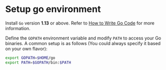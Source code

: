 # Setup go environment

Install `Go` version **1.13** or above. Refer to [How to Write Go Code](http://golang.org/doc/code.html) for more information.

Define the `GOPATH` environment variable and modify `PATH` to access your Go binaries. A common setup is as follows \(You could always specify it based on your own flavor\):

```bash
export GOPATH=$HOME/go
export PATH=$GOPATH/bin:$PATH
```



